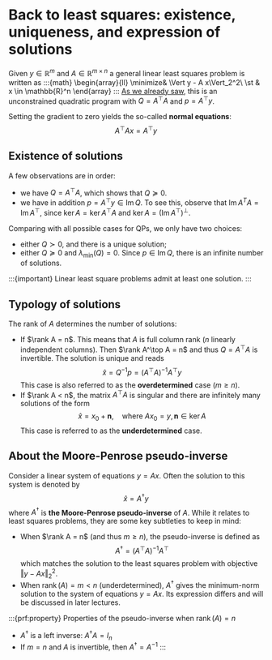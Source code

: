 # Back to least squares: existence, uniqueness, and expression of solutions

Given $y \in \mathbb{R}^m$ and $A\in \mathbb{R}^{m\times n}$ a general linear least squares problem is written as
:::{math}
\begin{array}{ll}
\minimize&  \Vert y - A x\Vert_2^2\\
\st & x \in \mathbb{R}^n
\end{array}
:::
[As we already saw](03-general-form-LS.md), this is an unconstrained quadratic program with $Q = A^\top A$ and $p = A^\top y$.


Setting the gradient to zero yields the so-called **normal equations**:
$$A^\top Ax =  A^\top y$$

## Existence of solutions
A few observations are in order:
- we have $Q = A^\top A$, which shows that $Q \succeq 0$. 
- we have in addition $p = A^\top y \in \operatorname{Im} Q$. To see this, observe that $\operatorname{Im} A^T A = \operatorname{Im} A^\top$, since $\ker A= \ker A^\top A$ and $\ker A = (\operatorname{Im}A^\top)^\perp$. 


Comparing with all possible cases for QPs, we only have two choices:
- either $Q \succ 0$, and there is a unique solution; 
- either $Q \succeq 0$ and $\lambda_{\min}(Q) = 0$. Since $p\in \operatorname{Im}Q$, there is an infinite number of solutions. 

:::{important} 
Linear least square problems admit at least one solution.
:::
## Typology of solutions

The rank of $A$ determines the number of solutions:
- If $\rank A = n$. This means that $A$ is full column rank ($n$ linearly independent columns). 
Then $\rank A^\top A = n$ and thus $Q = A^\top A$ is invertible. 
The solution is unique and reads
$$\hat{x} = Q^{-1}p =  \left(A^\top A\right)^{-1}A^\top y$$
This case is also referred to as the **overdetermined** case ($m \geq n$).
- If $\rank A < n$, the matrix $A^\top A$ is singular and there are infinitely many solutions of the form
$$\hat{x} = x_0 + \mathbf{n}, \quad \text{where } Ax_0 = y,\, \mathbf{n} \in \ker A$$
This case is referred to as the **underdetermined** case.

## About the Moore-Penrose pseudo-inverse
Consider a linear system of equations $y = Ax$. Often the solution to this system is denoted by
$$\hat{x} = A^\dagger y$$
where $A^\dagger$ is **the Moore-Penrose pseudo-inverse** of $A$. While it relates to least squares problems, they are some key subtleties to keep in mind:
- When $\rank A = n$ (and thus $m \geq n$), the pseudo-inverse is defined as
$$A^\dagger = \left(A^\top A\right)^{-1} A^\top$$
which matches the solution to the least squares problem with objective $\Vert y - Ax\Vert_2^2$.
- When $\operatorname{rank}(A) = m < n$ (underdetermined), $A^\dagger$ gives the minimum-norm solution to the system of equations $y = Ax$. Its expression differs and will be discussed in later lectures.

:::{prf:property} Properties of the pseudo-inverse when $\operatorname{rank}(A) = n$
- $A^\dagger$ is a left inverse: $A^\dagger A = I_n$
- If $m = n$ and $A$ is invertible, then $A^\dagger = A^{-1}$
:::